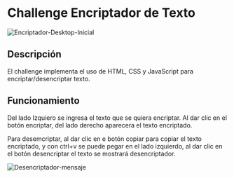 # Challenge Encriptador de Texto

![Encriptador-Desktop-Inicial](https://github.com/user-attachments/assets/1ac2c45b-3b05-4589-b15b-8c6bbbd31dfd)

## Descripción

El challenge implementa el uso de HTML, CSS y JavaScript para encriptar/desencriptar texto.

## Funcionamiento

Del lado Izquiero se ingresa el texto que se quiera encriptar.
Al dar clic en el botón encriptar, del lado derecho aparecera el texto encriptado.

Para desemcriptar, al dar clic en e botón copiar para copiar el texto encriptado, y con ctrl+v se puede pegar en el lado izquierdo, al dar clic en el botón desencriptar el texto se mostrará desencriptador.

![Desencriptador-mensaje](https://github.com/user-attachments/assets/6f73138f-7e82-4bab-8d62-13a0bac2b51d)
